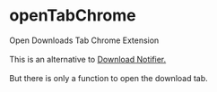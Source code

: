 # openTabChrome
Open Downloads Tab Chrome Extension<br><br>
This is an alternative to <a href="https://chrome.google.com/webstore/detail/download-notifier/gdekiloeocnfnochnkldpkmllmfiaeke?hl=ja">Download Notifier.</a><br><br>
But there is only a function to open the download tab.
